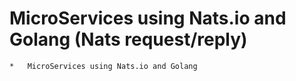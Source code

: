 # MicroServices using Nats.io and Golang (Nats request/reply)

    *   MicroServices using Nats.io and Golang